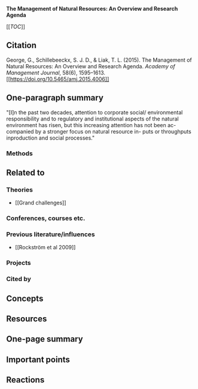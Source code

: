 **The Management of Natural Resources: An Overview and Research Agenda**

[[_TOC_]]

## Citation

George, G., Schillebeeckx, S. J. D., & Liak, T. L. (2015). The Management of Natural Resources: An Overview and Research Agenda. *Academy of Management Journal*, 58(6), 1595–1613. [[https://doi.org/10.5465/amj.2015.4006]]

## One-paragraph summary

"[I]n the past two decades, attention to corporate social/ environmental responsibility and to regulatory and institutional aspects of the natural environment has risen, but this increasing attention has not been ac- companied by a stronger focus on natural resource in- puts or throughputs inproduction and social processes."

### Methods

## Related to

### Theories
* [[Grand challenges]]

### Conferences, courses etc.

### Previous literature/influences
* [[Rockström et al 2009]]

### Projects

### Cited by

## Concepts

## Resources

## One-page summary

## Important points

## Reactions